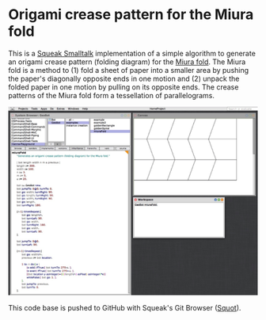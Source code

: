 # Origami crease pattern for the Miura fold

This is a [Squeak Smalltalk](https://squeak.org/) implementation of a simple algorithm to generate an origami crease pattern (folding diagram) for the [Miura fold](https://en.wikipedia.org/wiki/Miura_fold). The Miura fold is a method to (1) fold a sheet of paper into a smaller area by pushing the paper's diagonally opposite ends in one motion and (2) unpack the folded paper in one motion by pulling on its opposite ends. The crease patterns of the Miura fold form a tessellation of parallelograms.

<p align="center">
  <img src="images/miura-desktop.jpg" width="800" />
</p>

This code base is pushed to GitHub with Squeak's Git Browser ([Squot](https://github.com/hpi-swa/Squot)). 

